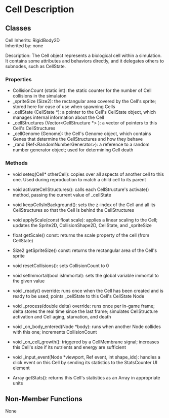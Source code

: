 # Cell Description

## Classes

Cell
Inherits: RigidBody2D  
Inherited by: none

Description: The Cell object represents a biological cell within a simulation. It contains some attributes and behaviors directly, and it delegates others to subnodes, such as CellState.

### Properties
- CollisionCount (static int): the static counter for the number of Cell collisions in the simulaton
- _spriteSize (Size2): the rectangular area covered by the Cell's sprite; stored here for ease of use when spawning Cells
- _cellState (CellState *): a pointer to the Cell's CellState object, which manages internal information about the Cell
- _cellStructures (Vector\<CellStructure *\> ): a vector of pointers to this Cell's CellStructures
- _cellGenome (Genome): the Cell's Genome object, which contains Genes that determine the CellStructures and how they behave
- _rand (Ref\<RandomNumberGenerator\>): a reference to a random number generator object; used for determining Cell death

### Methods
- void seteq(Cell* otherCell): copies over all aspects of another cell to this one. Used during reproduction to match a child cell to its parent
- void activateCellStructures(): calls each CellStructure's activate() method, passing the current value of _cellState

- void keepCellsInBackground(): sets the z-index of the Cell and all its CellStructures so that the Cell is behind the CellStructures

- void applyScale(const float scale): applies a linear scaling to the Cell; updates the Sprite2D, CollisionShape2D, CellState, and _spriteSize
- float getScale() const: returns the scale property of the cell (from CellState)

- Size2 getSpriteSize() const: returns the rectangular area of the Cell's sprite

- void resetCollisions(): sets CollisionCount to 0

- void setImmortal(bool isImmortal): sets the global variable immortal to the given value

- void _ready() override: runs once when the Cell has been created and is ready to be used; points _cellState to this Cell's CellState Node
- void _process(double delta) override: runs once per in-game frame; delta stores the real time since the last frame; simulates CellStructure activation and Cell aging, starvation, and death
- void _on_body_entered(Node *body): runs when another Node collides with this one; increments CollisionCount
- void _on_cell_growth(): triggered by a CellMembrane signal; increases this Cell's size if its nutrients and energy are sufficient

- void _input_event(Node *viewport, Ref<InputEvent> event, int shape_idx): handles a click event on this Cell by sending its statistics to the StatsCounter UI element

- Array getStats(): returns this Cell's statistics as an Array in appropriate units

## Non-Member Functions
None